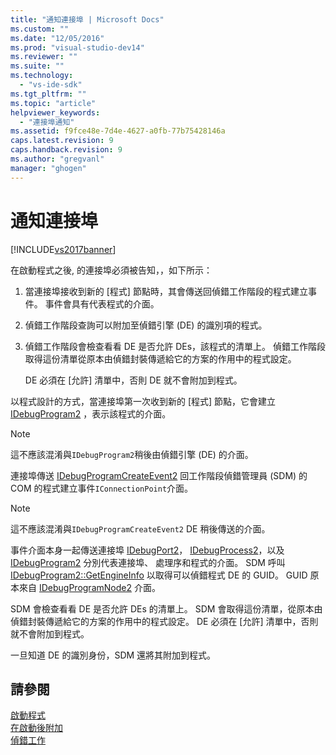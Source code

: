 ```yaml
---
title: "通知連接埠 | Microsoft Docs"
ms.custom: ""
ms.date: "12/05/2016"
ms.prod: "visual-studio-dev14"
ms.reviewer: ""
ms.suite: ""
ms.technology: 
  - "vs-ide-sdk"
ms.tgt_pltfrm: ""
ms.topic: "article"
helpviewer_keywords: 
  - "連接埠通知"
ms.assetid: f9fce48e-7d4e-4627-a0fb-77b75428146a
caps.latest.revision: 9
caps.handback.revision: 9
ms.author: "gregvanl"
manager: "ghogen"
---
```

# 通知連接埠
[!INCLUDE[vs2017banner](../../code-quality/includes/vs2017banner.md)]

在啟動程式之後, 的連接埠必須被告知，，如下所示：  
  
1.  當連接埠接收到新的 \[程式\] 節點時，其會傳送回偵錯工作階段的程式建立事件。  事件會具有代表程式的介面。  
  
2.  偵錯工作階段查詢可以附加至偵錯引擎 \(DE\) 的識別項的程式。  
  
3.  偵錯工作階段會檢查看看 DE 是否允許 DEs，該程式的清單上。  偵錯工作階段取得這份清單從原本由偵錯封裝傳遞給它的方案的作用中的程式設定。  
  
     DE 必須在 \[允許\] 清單中，否則 DE 就不會附加到程式。  
  
 以程式設計的方式，當連接埠第一次收到新的 \[程式\] 節點，它會建立 [IDebugProgram2](../../extensibility/debugger/reference/idebugprogram2.md) ，表示該程式的介面。  
  
> [!NOTE]
>  這不應該混淆與`IDebugProgram2`稍後由偵錯引擎 \(DE\) 的介面。  
  
 連接埠傳送 [IDebugProgramCreateEvent2](../../extensibility/debugger/reference/idebugprogramcreateevent2.md) 回工作階段偵錯管理員 \(SDM\) 的 COM 的程式建立事件`IConnectionPoint`介面。  
  
> [!NOTE]
>  這不應該混淆與`IDebugProgramCreateEvent2` DE 稍後傳送的介面。  
  
 事件介面本身一起傳送連接埠 [IDebugPort2](../../extensibility/debugger/reference/idebugport2.md)，  [IDebugProcess2](../../extensibility/debugger/reference/idebugprocess2.md)，以及  [IDebugProgram2](../../extensibility/debugger/reference/idebugprogram2.md) 分別代表連接埠、 處理序和程式的介面。  SDM 呼叫 [IDebugProgram2::GetEngineInfo](../../extensibility/debugger/reference/idebugprogram2-getengineinfo.md) 以取得可以偵錯程式 DE 的 GUID。  GUID 原本來自 [IDebugProgramNode2](../../extensibility/debugger/reference/idebugprogramnode2.md) 介面。  
  
 SDM 會檢查看看 DE 是否允許 DEs 的清單上。  SDM 會取得這份清單，從原本由偵錯封裝傳遞給它的方案的作用中的程式設定。  DE 必須在 \[允許\] 清單中，否則就不會附加到程式。  
  
 一旦知道 DE 的識別身份，SDM 還將其附加到程式。  
  
## 請參閱  
 [啟動程式](../../extensibility/debugger/launching-a-program.md)   
 [在啟動後附加](../../extensibility/debugger/attaching-after-a-launch.md)   
 [偵錯工作](../../extensibility/debugger/debugging-tasks.md)